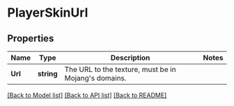 # PlayerSkinUrl

## Properties
Name | Type | Description | Notes
------------ | ------------- | ------------- | -------------
**Url** | **string** | The URL to the texture, must be in Mojang&#39;s domains. | 

[[Back to Model list]](../README.md#documentation-for-models) [[Back to API list]](../README.md#documentation-for-api-endpoints) [[Back to README]](../README.md)


